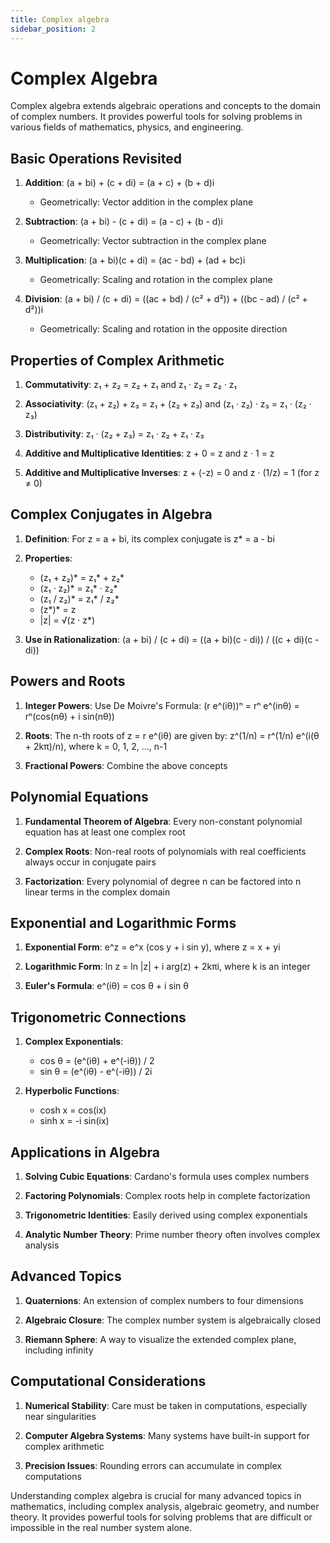 ```yaml
---
title: Complex algebra
sidebar_position: 2
---
```

# Complex Algebra

Complex algebra extends algebraic operations and concepts to the domain of complex numbers. It provides powerful tools for solving problems in various fields of mathematics, physics, and engineering.

## Basic Operations Revisited

1. **Addition**: (a + bi) + (c + di) = (a + c) + (b + d)i
    - Geometrically: Vector addition in the complex plane

2. **Subtraction**: (a + bi) - (c + di) = (a - c) + (b - d)i
    - Geometrically: Vector subtraction in the complex plane

3. **Multiplication**: (a + bi)(c + di) = (ac - bd) + (ad + bc)i
    - Geometrically: Scaling and rotation in the complex plane

4. **Division**: (a + bi) / (c + di) = ((ac + bd) / (c² + d²)) + ((bc - ad) / (c² + d²))i
    - Geometrically: Scaling and rotation in the opposite direction

## Properties of Complex Arithmetic

1. **Commutativity**: z₁ + z₂ = z₂ + z₁ and z₁ · z₂ = z₂ · z₁

2. **Associativity**: (z₁ + z₂) + z₃ = z₁ + (z₂ + z₃) and (z₁ · z₂) · z₃ = z₁ · (z₂ · z₃)

3. **Distributivity**: z₁ · (z₂ + z₃) = z₁ · z₂ + z₁ · z₃

4. **Additive and Multiplicative Identities**: z + 0 = z and z · 1 = z

5. **Additive and Multiplicative Inverses**: z + (-z) = 0 and z · (1/z) = 1 (for z ≠ 0)

## Complex Conjugates in Algebra

1. **Definition**: For z = a + bi, its complex conjugate is z* = a - bi

2. **Properties**:
    - (z₁ + z₂)* = z₁* + z₂*
    - (z₁ · z₂)* = z₁* · z₂*
    - (z₁ / z₂)* = z₁* / z₂*
    - (z*)* = z
    - |z| = √(z · z*)

3. **Use in Rationalization**: (a + bi) / (c + di) = ((a + bi)(c - di)) / ((c + di)(c - di))

## Powers and Roots

1. **Integer Powers**: Use De Moivre's Formula: (r e^(iθ))ⁿ = rⁿ e^(inθ) = rⁿ(cos(nθ) + i sin(nθ))

2. **Roots**: The n-th roots of z = r e^(iθ) are given by:
   z^(1/n) = r^(1/n) e^(i(θ + 2kπ)/n), where k = 0, 1, 2, ..., n-1

3. **Fractional Powers**: Combine the above concepts

## Polynomial Equations

1. **Fundamental Theorem of Algebra**: Every non-constant polynomial equation has at least one complex root

2. **Complex Roots**: Non-real roots of polynomials with real coefficients always occur in conjugate pairs

3. **Factorization**: Every polynomial of degree n can be factored into n linear terms in the complex domain

## Exponential and Logarithmic Forms

1. **Exponential Form**: e^z = e^x (cos y + i sin y), where z = x + yi

2. **Logarithmic Form**: ln z = ln |z| + i arg(z) + 2kπi, where k is an integer

3. **Euler's Formula**: e^(iθ) = cos θ + i sin θ

## Trigonometric Connections

1. **Complex Exponentials**:
    - cos θ = (e^(iθ) + e^(-iθ)) / 2
    - sin θ = (e^(iθ) - e^(-iθ)) / 2i

2. **Hyperbolic Functions**:
    - cosh x = cos(ix)
    - sinh x = -i sin(ix)

## Applications in Algebra

1. **Solving Cubic Equations**: Cardano's formula uses complex numbers

2. **Factoring Polynomials**: Complex roots help in complete factorization

3. **Trigonometric Identities**: Easily derived using complex exponentials

4. **Analytic Number Theory**: Prime number theory often involves complex analysis

## Advanced Topics

1. **Quaternions**: An extension of complex numbers to four dimensions

2. **Algebraic Closure**: The complex number system is algebraically closed

3. **Riemann Sphere**: A way to visualize the extended complex plane, including infinity

## Computational Considerations

1. **Numerical Stability**: Care must be taken in computations, especially near singularities

2. **Computer Algebra Systems**: Many systems have built-in support for complex arithmetic

3. **Precision Issues**: Rounding errors can accumulate in complex computations

Understanding complex algebra is crucial for many advanced topics in mathematics, including complex analysis, algebraic geometry, and number theory. It provides powerful tools for solving problems that are difficult or impossible in the real number system alone.